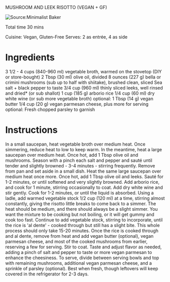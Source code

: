 MUSHROOM AND LEEK RISOTTO (VEGAN + GF)
 
![Source:Minimalist Baker](https://minimalistbaker.com/mushroom-and-leek-risotto/)

Total time
30 mins

Cuisine: Vegan, Gluten-Free
Serves: 2 as entrée, 4 as side

# Ingredients
3 1/2 - 4 cups (840-960 ml) vegetable broth, warmed on the stovetop (DIY or store-bought)
2 Tbsp (30 ml) olive oil, divided
8 ounces (227 g) bella or crimini mushrooms (sub up to half with shiitake), brushed clean, sliced
Sea salt + black pepper to taste
3/4 cup (960 ml) thinly sliced leeks, well rinsed and dried* (or sub shallot)
1 cup (185 g) arborio rice
1/4 cup (60 ml) dry white wine (or sub more vegetable broth)
optional: 1 Tbsp (14 g) vegan butter
1/4 cup (20 g) vegan parmesan cheese, plus more for serving
optional: Fresh chopped parsley to garnish

# Instructions

In a small saucepan, heat vegetable broth over medium heat. Once simmering, reduce heat to low to keep warm.
In the meantime, heat a large saucepan over medium heat. Once hot, add 1 Tbsp olive oil and mushrooms. Season with a pinch each salt and pepper and sauté until tender and slightly browned - 3-4 minutes - stirring frequently. Remove from pan and set aside in a small dish.
Heat the same large saucepan over medium heat once more. Once hot, add 1 Tbsp olive oil and leeks. Sauté for 1-2 minutes, or until softened and very slightly browned.
Add arborio rice, and cook for 1 minute, stirring occasionally to coat.
Add dry white wine and stir gently. Cook for 1-2 minutes, or until the liquid is absorbed.
Using a ladle, add warmed vegetable stock 1/2 cup (120 ml) at a time, stirring almost constantly, giving the risotto little breaks to come back to a simmer. The heat should be medium, and there should always be a slight simmer. You want the mixture to be cooking but not boiling, or it will get gummy and cook too fast.
Continue to add vegetable stock, stirring to incorporate, until the rice is 'al dente' - cooked through but still has a slight bite. This whole process should only take 15-20 minutes.
Once the rice is cooked through and al dente, remove from heat and add vegan butter (optional), vegan parmesan cheese, and most of the cooked mushrooms from earlier, reserving a few for serving. Stir to coat.
Taste and adjust flavor as needed, adding a pinch of salt and pepper to taste or more vegan parmesan to enhance the cheesiness.
To serve, divide between serving bowls and top with remaining mushrooms, additional vegan parmesan cheese, and a sprinkle of parsley (optional).
Best when fresh, though leftovers will keep covered in the refrigerator for 2-3 days.
